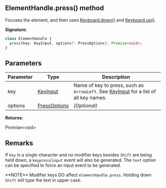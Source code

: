 ## ElementHandle.press() method

Focuses the element, and then uses [Keyboard.down()](./puppeteer.keyboard.down.md) and [Keyboard.up()](./puppeteer.keyboard.up.md).

**Signature:**

```typescript
class ElementHandle {
  press(key: KeyInput, options?: PressOptions): Promise<void>;
}
```

## Parameters

| Parameter | Type                                        | Description                                                                                                                |
| --------- | ------------------------------------------- | -------------------------------------------------------------------------------------------------------------------------- |
| key       | [KeyInput](./puppeteer.keyinput.md)         | Name of key to press, such as <code>ArrowLeft</code>. See [KeyInput](./puppeteer.keyinput.md) for a list of all key names. |
| options   | [PressOptions](./puppeteer.pressoptions.md) | <i>(Optional)</i>                                                                                                          |

**Returns:**

Promise&lt;void&gt;

## Remarks

If `key` is a single character and no modifier keys besides `Shift` are being held down, a `keypress`/`input` event will also be generated. The `text` option can be specified to force an input event to be generated.

\*\*NOTE\*\* Modifier keys DO affect `elementHandle.press`. Holding down `Shift` will type the text in upper case.
